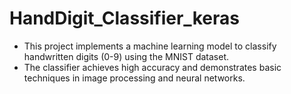 # HandDigit_Classifier_keras

* This project implements a machine learning model to classify handwritten digits (0-9) using the MNIST dataset.
* The classifier achieves high accuracy and demonstrates basic techniques in image processing and neural networks.

